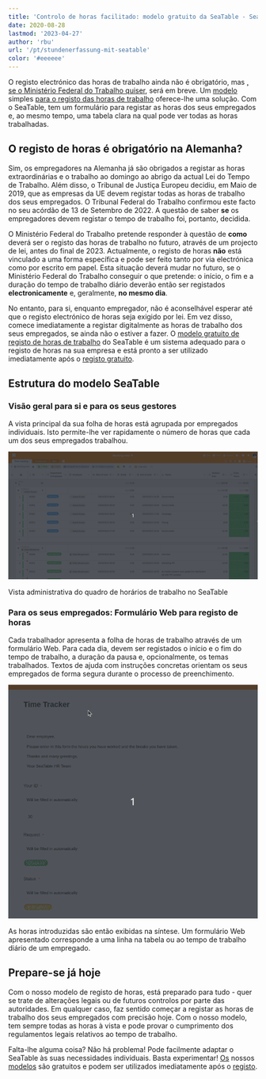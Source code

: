 ```yaml
---
title: 'Controlo de horas facilitado: modelo gratuito da SeaTable - SeaTable'
date: 2020-08-28
lastmod: '2023-04-27'
author: 'rbu'
url: '/pt/stundenerfassung-mit-seatable'
color: '#eeeeee'
---
```


O registo electrónico das horas de trabalho ainda não é obrigatório, mas [, se o Ministério Federal do Trabalho quiser](https://www.tagesschau.de/wirtschaft/unternehmen/arbeitszeit-erfassung-heil-101.html), será em breve. Um [modelo](https://seatable.io/pt/arbeitszeiterfassung/) simples [para o registo das horas de trabalho](https://seatable.io/pt/arbeitszeiterfassung/) oferece-lhe uma solução. Com o SeaTable, tem um formulário para registar as horas dos seus empregados e, ao mesmo tempo, uma tabela clara na qual pode ver todas as horas trabalhadas.

## O registo de horas é obrigatório na Alemanha?

Sim, os empregadores na Alemanha já são obrigados a registar as horas extraordinárias e o trabalho ao domingo ao abrigo da actual Lei do Tempo de Trabalho. Além disso, o Tribunal de Justiça Europeu decidiu, em Maio de 2019, que as empresas da UE devem registar todas as horas de trabalho dos seus empregados. O Tribunal Federal do Trabalho confirmou este facto no seu acórdão de 13 de Setembro de 2022. A questão de saber **se** os empregadores devem registar o tempo de trabalho foi, portanto, decidida.

O Ministério Federal do Trabalho pretende responder à questão de **como** deverá ser o registo das horas de trabalho no futuro, através de um projecto de lei, antes do final de 2023. Actualmente, o registo de horas **não** está vinculado a uma forma específica e pode ser feito tanto por via electrónica como por escrito em papel. Esta situação deverá mudar no futuro, se o Ministério Federal do Trabalho conseguir o que pretende: o início, o fim e a duração do tempo de trabalho diário deverão então ser registados **electronicamente** e, geralmente, **no mesmo dia**.

No entanto, para si, enquanto empregador, não é aconselhável esperar até que o registo electrónico de horas seja exigido por lei. Em vez disso, comece imediatamente a registar digitalmente as horas de trabalho dos seus empregados, se ainda não o estiver a fazer. O [modelo gratuito de registo de horas de trabalho](https://seatable.io/pt/vorlage/fyp0x2y-s-ut3m-wcbpzbq/) do SeaTable é um sistema adequado para o registo de horas na sua empresa e está pronto a ser utilizado imediatamente após o [registo gratuito](https://seatable.io/pt/registrierung/).

## Estrutura do modelo SeaTable

### Visão geral para si e para os seus gestores

A vista principal da sua folha de horas está agrupada por empregados individuais. Isto permite-lhe ver rapidamente o número de horas que cada um dos seus empregados trabalhou.

![Vista do administrador para registo do tempo de trabalho](images/Working-Time-Admin-View.gif)

Vista administrativa do quadro de horários de trabalho no SeaTable

### Para os seus empregados: Formulário Web para registo de horas

Cada trabalhador apresenta a folha de horas de trabalho através de um formulário Web. Para cada dia, devem ser registados o início e o fim do tempo de trabalho, a duração da pausa e, opcionalmente, os temas trabalhados. Textos de ajuda com instruções concretas orientam os seus empregados de forma segura durante o processo de preenchimento.

![Registo do tempo de trabalho através do formulário web na aplicação do empregado](images/Arbeitszeiterfassung.gif)

As horas introduzidas são então exibidas na síntese. Um formulário Web apresentado corresponde a uma linha na tabela ou ao tempo de trabalho diário de um empregado.

## Prepare-se já hoje

Com o nosso modelo de registo de horas, está preparado para tudo - quer se trate de alterações legais ou de futuros controlos por parte das autoridades. Em qualquer caso, faz sentido começar a registar as horas de trabalho dos seus empregados com precisão hoje. Com o nosso modelo, tem sempre todas as horas à vista e pode provar o cumprimento dos regulamentos legais relativos ao tempo de trabalho.

Falta-lhe alguma coisa? Não há problema! Pode facilmente adaptar o SeaTable às suas necessidades individuais. Basta experimentar! [Os](https://seatable.io/pt/vorlagen/) nossos [modelos](https://seatable.io/pt/vorlagen/) são gratuitos e podem ser utilizados imediatamente após o [registo](https://seatable.io/pt/registrierung/).
